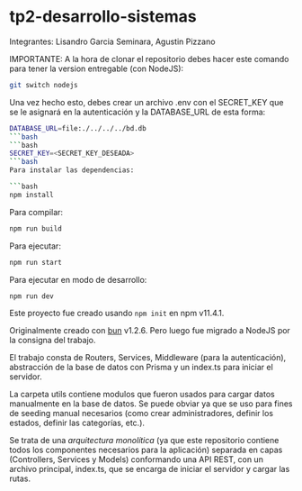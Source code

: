 # tp2-desarrollo-sistemas

Integrantes: Lisandro Garcia Seminara, Agustin Pizzano

IMPORTANTE: A la hora de clonar el repositorio debes hacer este comando para tener la version entregable (con NodeJS):

```bash
git switch nodejs
```

Una vez hecho esto, debes crear un archivo .env con el SECRET_KEY que se le asignará en la autenticación y la DATABASE_URL de esta forma:

```bash
DATABASE_URL=file:./../../../bd.db
```bash
```bash
SECRET_KEY=<SECRET_KEY_DESEADA>
```bash
Para instalar las dependencias:

```bash
npm install
```

Para compilar:

```bash
npm run build
```

Para ejecutar:

```bash
npm run start
```

Para ejecutar en modo de desarrollo:

```bash
npm run dev
```

Este proyecto fue creado usando `npm init` en npm v11.4.1.

Originalmente creado con [bun](https://bun.sh) v1.2.6. Pero luego fue migrado a NodeJS por la consigna del trabajo.

El trabajo consta de Routers, Services, Middleware (para la autenticación), abstracción de la base de datos con Prisma y un index.ts para iniciar el servidor.

La carpeta utils contiene modulos que fueron usados para cargar datos manualmente en la base de datos. Se puede obviar ya que se uso para fines de seeding manual necesarios (como crear administradores, definir los estados, definir las categorías, etc.).

Se trata de una *arquitectura monolítica* (ya que este repositorio contiene todos los componentes necesarios para la aplicación) separada en capas (Controllers, Services y Models) conformando una API REST, con un archivo principal, index.ts, que se encarga de iniciar el servidor y cargar las rutas. 